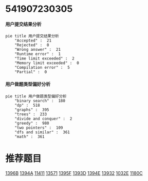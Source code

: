 # 541907230305

<!-- tabs:start -->



#### **用户提交结果分析**

```mermaid
pie title 用户提交结果分析
    "Accepted" :  21
    "Rejected" :  0
    "Wrong answer" :  21
    "Runtime error" :  1
    "Time limit exceeded" :  2
    "Memory limit exceeded" :  0
    "Compilation error" :  5
    "Partial" :  0
```

#### **用户做题类型偏好分析**

```mermaid
pie title 用户做题类型偏好分析
    "binary search" :  180
    "dp" :  518
    "graphs" :  395
    "trees" :  233
    "divide and conquer" :  2
    "greedy" :  980
    "two pointers" :  109
    "dfs and similar" :  361
    "math" :  361
```



<!-- tabs:end -->
# 推荐题目
[1396B](https://codeforces.com/contest/1396/problem/B)
[1394A](https://codeforces.com/contest/1394/problem/A)
[11411](https://codeforces.com/contest/1141/problem/1)
[13571](https://codeforces.com/contest/1357/problem/1)
[1395F](https://codeforces.com/contest/1395/problem/F)
[1393D](https://codeforces.com/contest/1393/problem/D)
[1394E](https://codeforces.com/contest/1394/problem/E)
[13932](https://codeforces.com/contest/1393/problem/2)
[1032E](https://codeforces.com/contest/1032/problem/E)
[1180C](https://codeforces.com/contest/1180/problem/C)

